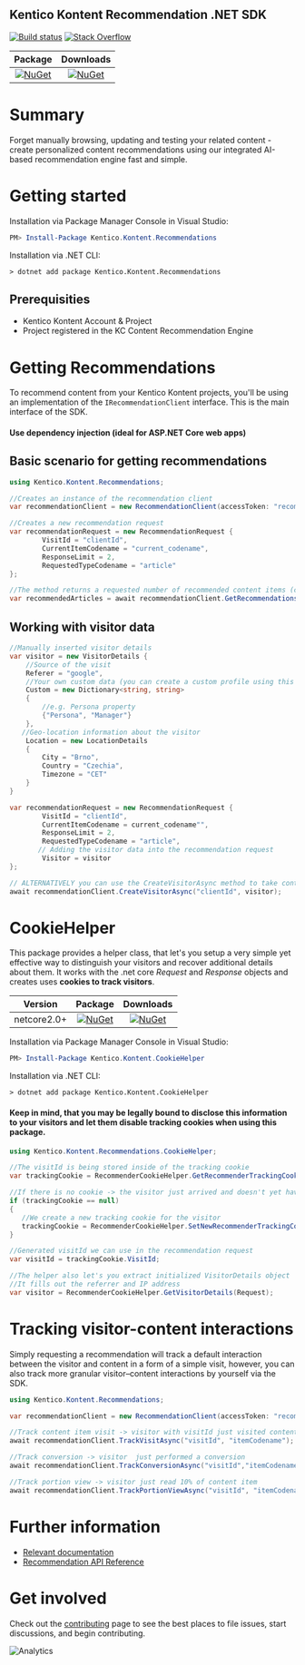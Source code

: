 ## Kentico Kontent Recommendation .NET SDK
[![Build status](https://ci.appveyor.com/api/projects/status/64jwwc4yy82fgxlv/branch/master?svg=true)](https://ci.appveyor.com/project/kentico/recommender-sdk-net/branch/master)
[![Stack Overflow](https://img.shields.io/badge/Stack%20Overflow-ASK%20NOW-FE7A16.svg?logo=stackoverflow&logoColor=white)](https://stackoverflow.com/tags/kentico-kontent)

| Package  | Downloads |
|:-------------:| :-------------:|
 [![NuGet](https://img.shields.io/nuget/v/Kentico.Kontent.Recommendations.svg)](https://www.nuget.org/packages/Kentico.Kontent.Recommendations) | [![NuGet](https://img.shields.io/nuget/dt/Kentico.Kontent.Recommendations.svg)](https://www.nuget.org/packages/Kentico.Kontent.Recommendations) |

# Summary
Forget manually browsing, updating and testing your related content - create personalized content recommendations using our integrated AI-based recommendation engine fast and simple.

# Getting started
Installation via Package Manager Console in Visual Studio:

```powershell
PM> Install-Package Kentico.Kontent.Recommendations 
```

Installation via .NET CLI:

```console
> dotnet add package Kentico.Kontent.Recommendations 
```

## Prerequisities
* Kentico Kontent Account & Project
* Project registered in the KC Content Recommendation Engine

# Getting Recommendations
To recommend content from your Kentico Kontent projects, you'll be using an implementation of the `IRecommendationClient` interface. This is the main interface of the SDK.

#### Use dependency injection (ideal for ASP.NET Core web apps)

## Basic scenario for getting recommendations
```csharp
using Kentico.Kontent.Recommendations;

//Creates an instance of the recommendation client
var recommendationClient = new RecommendationClient(accessToken: "recommendation_token", timeoutSeconds: 5);

//Creates a new recommendation request
var recommendationRequest = new RecommendationRequest {
        VisitId = "clientId",
        CurrentItemCodename = "current_codename",
        ResponseLimit = 2,
        RequestedTypeCodename = "article"
};

//The method returns a requested number of recommended content items (codenames)
var recommendedArticles = await recommendationClient.GetRecommendationsAsync(recommendationRequest);
```

## Working with visitor data
```csharp
//Manually inserted visitor details
var visitor = new VisitorDetails {
    //Source of the visit
    Referer = "google", 
    //Your own custom data (you can create a custom profile using this property)
    Custom = new Dictionary<string, string> 
    {
        //e.g. Persona property
        {"Persona", "Manager"} 
    },
   //Geo-location information about the visitor
    Location = new LocationDetails 
    {
        City = "Brno",
        Country = "Czechia",
        Timezone = "CET"
    }
}

var recommendationRequest = new RecommendationRequest {
        VisitId = "clientId",
        CurrentItemCodename = current_codename"",
        ResponseLimit = 2,
        RequestedTypeCodename = "article",
       // Adding the visitor data into the recommendation request
        Visitor = visitor 
};

// ALTERNATIVELY you can use the CreateVisitorAsync method to take control of visitor creation
await recommendationClient.CreateVisitorAsync("clientId", visitor);
```

# CookieHelper 
This package provides a helper class, that let's you setup a very simple yet effective way to distinguish your visitors and recover additional details about them. It works with the .net core _Request_ and _Response_ objects and creates uses **cookies to track visitors**. 

| Version        | Package  | Downloads |
| ------------- |:-------------:| :-------------:|
| netcore2.0+   |      [![NuGet](https://img.shields.io/nuget/v/Kentico.Kontent.Recommendations.CookieHelper.svg)](https://www.nuget.org/packages/Kentico.Kontent.Recommendations.CookieHelper) | [![NuGet](https://img.shields.io/nuget/dt/Kentico.Kontent.Recommendations.CookieHelper.svg)](https://www.nuget.org/packages/Kentico.Kontent.Recommendations.CookieHelper) |


Installation via Package Manager Console in Visual Studio:

```powershell
PM> Install-Package Kentico.Kontent.CookieHelper 
```

Installation via .NET CLI:

```console
> dotnet add package Kentico.Kontent.CookieHelper 
```

#### Keep in mind, that you may be legally bound to disclose this information to your visitors and let them disable tracking cookies when using this package.

```csharp
using Kentico.Kontent.Recommendations.CookieHelper;

//The visitId is being stored inside of the tracking cookie
var trackingCookie = RecommenderCookieHelper.GetRecommenderTrackingCookie(Request);

//If there is no cookie -> the visitor just arrived and doesn't yet have the visitId
if (trackingCookie == null) 
{
   //We create a new tracking cookie for the visitor
   trackingCookie = RecommenderCookieHelper.SetNewRecommenderTrackingCookie(Request, Response);
}

//Generated visitId we can use in the recommendation request
var visitId = trackingCookie.VisitId; 

//The helper also let's you extract initialized VisitorDetails object
//It fills out the referrer and IP address
var visitor = RecommenderCookieHelper.GetVisitorDetails(Request); 
```

# Tracking visitor-content interactions
Simply requesting a recommendation will track a default interaction between the visitor and content in a form of a simple visit, however, you can also track more granular visitor–content interactions by yourself via the SDK. 

```csharp
using Kentico.Kontent.Recommendations;

var recommendationClient = new RecommendationClient(accessToken: "recommendation_token", timeoutSeconds: 5);

//Track content item visit -> visitor with visitId just visited content with itemCodename codename
await recommendationClient.TrackVisitAsync("visitId", "itemCodename");

//Track conversion -> visitor  just performed a conversion
await recommendationClient.TrackConversionAsync("visitId","itemCodename");

//Track portion view -> visitor just read 10% of content item
await recommendationClient.TrackPortionViewAsync("visitId", "itemCodename", 10);
```


# Further information
* [Relevant documentation](https://docs.kontent.ai/tutorials/develop-apps/build-strong-foundation/personalize-content-with-ai)
* [Recommendation API Reference](https://docs.kontent.ai/reference/recommendation-api)

# Get involved
Check out the [contributing](CONTRIBUTING.md) page to see the best places to file issues, start discussions, and begin contributing.

![Analytics](https://kentico-ga-beacon.azurewebsites.net/api/UA-69014260-4/Kentico/recommender-sdk-net?pixel)
